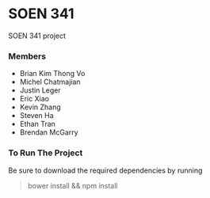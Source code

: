 # SOEN 341
SOEN 341 project

### Members

* Brian Kim Thong Vo
* Michel Chatmajian
* Justin Leger
* Eric Xiao
* Kevin Zhang
* Steven Ha
* Ethan Tran
* Brendan McGarry

### To Run The Project 
Be sure to download the required dependencies by running 
> bower install && npm install
